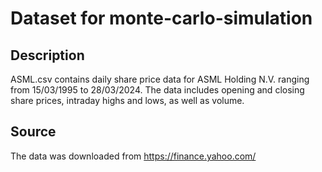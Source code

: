 # Dataset for monte-carlo-simulation

## Description
ASML.csv contains daily share price data for ASML Holding N.V. ranging from 15/03/1995 to 28/03/2024. The data includes opening and closing share prices, intraday highs and lows, as well as volume.

## Source
The data was downloaded from https://finance.yahoo.com/